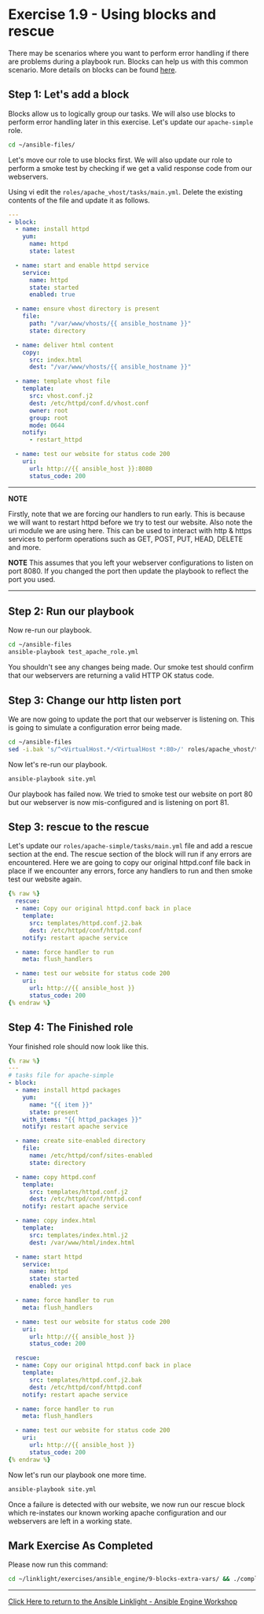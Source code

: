 # Exercise 1.9 - Using blocks and rescue

There may be scenarios where you want to perform error handling if there are problems during a playbook run. Blocks can help us with this common scenario. More details on blocks can be found [here](https://docs.ansible.com/ansible/latest/user_guide/playbooks_blocks.html).

## Step 1: Let's add a block

Blocks allow us to logically group our tasks. We will also use blocks to perform error handling later in this exercise. Let's update our `apache-simple` role.

```bash
cd ~/ansible-files/
```

Let's move our role to use blocks first. We will also update our role to perform a smoke test by checking if we get a valid response code from our webservers.

Using vi edit the `roles/apache_vhost/tasks/main.yml`. Delete the existing contents of the file and update it as follows.

<!-- {% raw %} -->
```yaml
---
- block:
  - name: install httpd
    yum:
      name: httpd
      state: latest

  - name: start and enable httpd service
    service:
      name: httpd
      state: started
      enabled: true

  - name: ensure vhost directory is present
    file:
      path: "/var/www/vhosts/{{ ansible_hostname }}"
      state: directory

  - name: deliver html content
    copy:
      src: index.html
      dest: "/var/www/vhosts/{{ ansible_hostname }}"

  - name: template vhost file
    template:
      src: vhost.conf.j2
      dest: /etc/httpd/conf.d/vhost.conf
      owner: root
      group: root
      mode: 0644
    notify:
      - restart_httpd

  - name: test our website for status code 200
    uri:
      url: http://{{ ansible_host }}:8080
      status_code: 200

```
<!-- {% endraw %} -->

---
**NOTE**

Firstly, note that we are forcing our handlers to run early. This is because we will want to restart httpd before we try to test our website. Also note the uri module we are using here. This can be used to interact with http & https services to perform operations such as GET, POST, PUT, HEAD, DELETE and more.

**NOTE**
This assumes that you left your webserver configurations to listen on port 8080. If you changed the port then update the playbook to reflect the port you used.

---

## Step 2: Run our playbook

Now re-run our playbook. 

```bash
cd ~/ansible-files
ansible-playbook test_apache_role.yml
```

You shouldn't see any changes being made. Our smoke test should confirm that our webservers are returning a valid HTTP OK status code.

## Step 3: Change our http listen port

We are now going to update the port that our webserver is listening on. This is going to simulate a configuration error being made.

```bash
cd ~/ansible-files
sed -i.bak 's/^<VirtualHost.*/<VirtualHost *:80>/' roles/apache_vhost/templates/vhost.conf.j2
```
Now let's re-run our playbook.

```bash
ansible-playbook site.yml
```

Our playbook has failed now. We tried to smoke test our website on port 80 but our webserver is now mis-configured and is listening on port 81.

## Step 3: rescue to the rescue

Let's update our `roles/apache-simple/tasks/main.yml` file and add a rescue section at the end. The rescue section of the block will run if any errors are encountered. Here we are going to copy our original httpd.conf file back in place if we encounter any errors, force any handlers to run and then smoke test our website again.

```yml
{% raw %}
  rescue:
  - name: Copy our original httpd.conf back in place
    template:
      src: templates/httpd.conf.j2.bak
      dest: /etc/httpd/conf/httpd.conf
    notify: restart apache service

  - name: force handler to run
    meta: flush_handlers

  - name: test our website for status code 200
    uri:
      url: http://{{ ansible_host }}
      status_code: 200
{% endraw %}
```

## Step 4: The Finished role

Your finished role should now look like this.

```yml
{% raw %}
---
# tasks file for apache-simple
- block:
  - name: install httpd packages
    yum:
      name: "{{ item }}"
      state: present
    with_items: "{{ httpd_packages }}"
    notify: restart apache service

  - name: create site-enabled directory
    file:
      name: /etc/httpd/conf/sites-enabled
      state: directory

  - name: copy httpd.conf
    template:
      src: templates/httpd.conf.j2
      dest: /etc/httpd/conf/httpd.conf
    notify: restart apache service

  - name: copy index.html
    template:
      src: templates/index.html.j2
      dest: /var/www/html/index.html

  - name: start httpd
    service:
      name: httpd
      state: started
      enabled: yes

  - name: force handler to run
    meta: flush_handlers

  - name: test our website for status code 200
    uri:
      url: http://{{ ansible_host }}
      status_code: 200

  rescue:
  - name: Copy our original httpd.conf back in place
    template:
      src: templates/httpd.conf.j2.bak
      dest: /etc/httpd/conf/httpd.conf
    notify: restart apache service

  - name: force handler to run
    meta: flush_handlers

  - name: test our website for status code 200
    uri:
      url: http://{{ ansible_host }}
      status_code: 200
{% endraw %}
```

Now let's run our playbook one more time. 

```bash
ansible-playbook site.yml
```

Once a failure is detected with our website, we now run our rescue block which re-instates our known working apache configuration and our webservers are left in a working state.


## Mark Exercise As Completed

Please now run this command:

```bash
cd ~/linklight/exercises/ansible_engine/9-blocks-extra-vars/ && ./completed.sh
```


---

[Click Here to return to the Ansible Linklight - Ansible Engine Workshop](../README.md)

